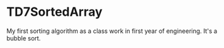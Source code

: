 # TD7SortedArray

My first sorting algorithm as a class work in first year of engineering. 
It's a bubble sort. 
